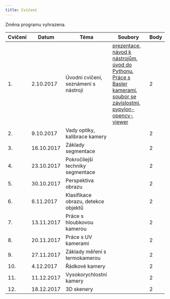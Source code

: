 ```yaml
---
title: Cvičení
---
```


Změna programu vyhrazena.

| Cvičení | Datum      | Téma                                 | Soubory                                                      | Body |
| ------- | ---------- | ------------------------------------ | ------------------------------------------------------------ | ---- |
| 1.      | 2.10.2017  | Úvodní cvičení, seznámení s nástroji | [prezentace](files/1/bi-svz-01-cviceni-uvod.pdf), [návod k nástrojům](files/1/course-tools-introduction.md), [úvod do Pythonu](files/1/python-introduction.ipynb), [Práce s Basler kamerami](files/1/basler-introduction.ipynb), [soubor se závislostmi](files/1/spec-file.txt), [pypylon-opencv-viewer](https://github.com/mbalatsko/pypylon-opencv-viewer)| 2    |
| 2.      | 9.10.2017  | Vady optiky, kalibrace kamery        |                                                              | 2    |
| 3.      | 16.10.2017 | Základy segmentace                   |                                                              | 2    |
| 4.      | 23.10.2017 | Pokročilejší  techniky segmentace    |                                                              | 2    |
| 5.      | 30.10.2017 | Perspektiva obrazu                   |                                                              | 2    |
| 6.      | 6.11.2017  | Klasifikace obrazu, detekce objektů  |                                                              | 2    |
| 7.      | 13.11.2017 | Práce s hloubkovou kamerou           |                                                              | 2    |
| 8.      | 20.11.2017 | Práce s UV kamerami                  |                                                              | 2    |
| 9.      | 27.11.2017 | Základy měření s termokamerou        |                                                              | 2    |
| 10.     | 4.12.2017  | Řádkové kamery                       |                                                              | 2    |
| 11.     | 11.12.2017 | Vysokorychlostní kamery              |                                                              | 2    |
| 12.     | 18.12.2017 | 3D skenery                           |                                                              | 2    |


